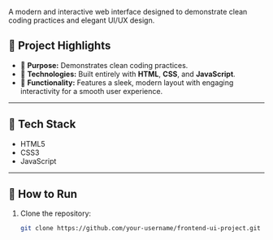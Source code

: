 A modern and interactive web interface designed to demonstrate clean coding practices and elegant UI/UX design.

## 🌟 Project Highlights

- 🔹 **Purpose:** Demonstrates clean coding practices.
- 🔹 **Technologies:** Built entirely with **HTML**, **CSS**, and **JavaScript**.
- 🔹 **Functionality:** Features a sleek, modern layout with engaging interactivity for a smooth user experience.

---

## 🚀 Tech Stack

- HTML5  
- CSS3  
- JavaScript 

---

## 📂 How to Run

1. Clone the repository:
   ```bash
   git clone https://github.com/your-username/frontend-ui-project.git
